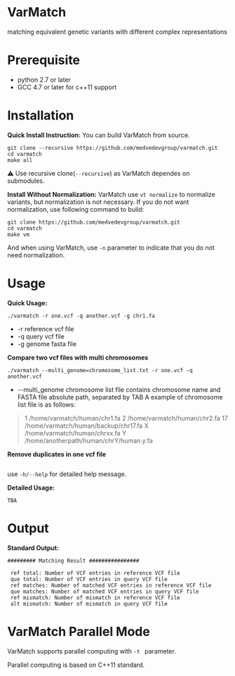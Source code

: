 # VarMatch
matching equivalent genetic variants with different complex representations

# Prerequisite
- python 2.7 or later
- GCC 4.7 or later for c++11 support

# Installation
**Quick Install Instruction:**
You can build VarMatch from source. 
```
git clone --recursive https://github.com/medvedevgroup/varmatch.git
cd varmatch
make all
```
:warning: Use recursive clone(`--recursive`) as VarMatch dependes on submodules.

**Install Without Normalization:**
VarMatch use `vt normalize` to normalize variants, but normalization is not necessary. If you do not want normalization, use following command to build:
```
git clone https://github.com/medvedevgroup/varmatch.git
cd varmatch
make vm
```
And when using VarMatch, use `-n` parameter to indicate that you do not need normalization.

# Usage
**Quick Usage:**
```
./varmatch -r one.vcf -q another.vcf -g chr1.fa
```
- -r reference vcf file
- -q query vcf file
- -g genome fasta file

**Compare two vcf files with multi chromosomes**
```
./varmatch --multi_genome=chromosome_list.txt -r one.vcf -q another.vcf
```

- --multi_genome chromosome list file contains chromosome name and FASTA file absolute path, separated by TAB
A example of chromosome list file is as follows:

>1   /home/varmatch/human/chr1.fa
>2   /home/varmatch/human/chr2.fa
>17  /home/varmatch/human/backup/chr17.fa
>X   /home/varmatch/human/chrxx.fa
>Y   /home/anotherpath/human/chrY/human.y.fa

**Remove duplicates in one vcf file**
```

```

use `-h/--help` for detailed help message.

**Detailed Usage:**
```
TBA
```

# Output
**Standard Output:**
```
######### Matching Result ################

 ref total: Number of VCF entries in reference VCF file
 que total: Number of VCF entries in query VCF file
 ref matches: Number of matched VCF entries in reference VCF file
 que matches: Number of matched VCF entries in query VCF file
 ref mismatch: Number of mismatch in reference VCF file
 alt mismatch: Number of mismatch in query VCF file

```
# VarMatch Parallel Mode
VarMatch supports parallel computing with `-t ` parameter.

Parallel computing is based on C++11 standard.
